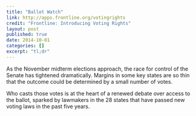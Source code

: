 ```yaml
---
title: "Ballot Watch"
link: http://apps.frontline.org/votingrights
credit: "Frontline: Introducing Voting Rights"
layout: post
published: true
date: 2014-10-01
categories: []
excerpt: "tl;dr"
---
```


As the November midterm elections approach, the race for control of the Senate has tightened dramatically. Margins in some key states are so thin that the outcome could be determined by a small number of votes.

Who casts those votes is at the heart of a renewed debate over access to the ballot, sparked by lawmakers in the 28 states that have passed new voting laws in the past five years.

